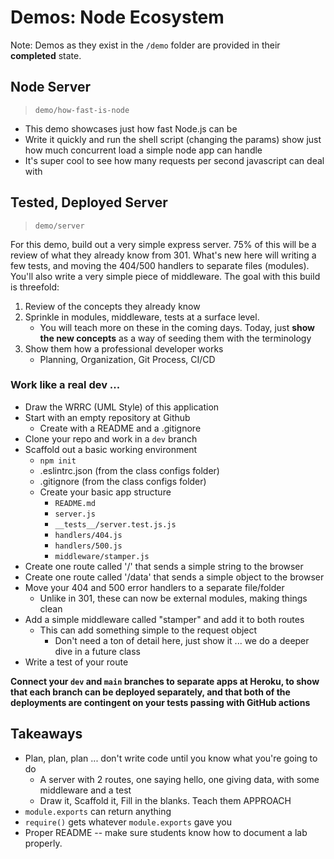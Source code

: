 # Demos: Node Ecosystem

Note: Demos as they exist in the `/demo` folder are provided in their **completed** state.

## Node Server

> `demo/how-fast-is-node`

- This demo showcases just how fast Node.js can be
- Write it quickly and run the shell script (changing the params) show just how much concurrent load a simple node app can handle
- It's super cool to see how many requests per second javascript can deal with

## Tested, Deployed Server

> `demo/server`

For this demo, build out a very simple express server. 75% of this will be a review of what they already know from 301. What's new here will writing a few tests, and moving the 404/500 handlers to separate files (modules). You'll also write a very simple piece of middleware. The goal with this build is threefold:

1. Review of the concepts they already know
1. Sprinkle in modules, middleware, tests at a surface level.
   - You will teach more on these in the coming days. Today, just **show the new concepts** as a way of seeding them with the terminology
1. Show them how a professional developer works
   - Planning, Organization, Git Process, CI/CD

### Work like a real dev ...

- Draw the WRRC (UML Style) of this application
- Start with an empty repository at Github
  - Create with a README and a .gitignore
- Clone your repo and work in a `dev` branch
- Scaffold out a basic working environment
  - `npm init`
  - .eslintrc.json (from the class configs folder)
  - .gitignore (from the class configs folder)
  - Create your basic app structure
    - `README.md`
    - `server.js`
    - `__tests__/server.test.js.js`
    - `handlers/404.js`
    - `handlers/500.js`
    - `middleware/stamper.js`
- Create one route called '/' that sends a simple string to the browser
- Create one route called '/data' that sends a simple object to the browser
- Move your 404 and 500 error handlers to a separate file/folder
  - Unlike in 301, these can now be external modules, making things clean
- Add a simple middleware called "stamper" and add it to both routes
  - This can add something simple to the request object
    - Don't need a ton of detail here, just show it ... we do a deeper dive in a future class
- Write a test of your route

**Connect your `dev` and `main` branches to separate apps at Heroku, to show that each branch can be deployed separately, and that both of the deployments are contingent on your tests passing with GitHub actions**

## Takeaways

- Plan, plan, plan ... don't write code until you know what you're going to do
  - A server with 2 routes, one saying hello, one giving data, with some middleware and a test
  - Draw it, Scaffold it, Fill in the blanks. Teach them APPROACH
- `module.exports` can return anything
- `require()` gets whatever `module.exports` gave you
- Proper README -- make sure students know how to document a lab properly.
